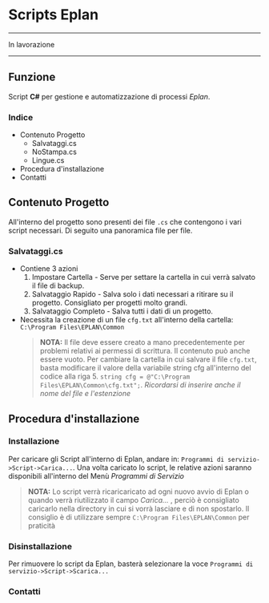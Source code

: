 
# Scripts Eplan

---

In lavorazione

---

## Funzione

Script **C#** per gestione e automatizzazione di processi *Eplan*.

### Indice

- Contenuto Progetto
    - Salvataggi.cs
    - NoStampa.cs
    - Lingue.cs
- Procedura d'installazione
- Contatti

## Contenuto Progetto

All'interno del progetto sono presenti dei file `.cs` che contengono i vari script necessari.
Di seguito una panoramica file per file.

### Salvataggi.cs

- Contiene 3 azioni
  1. Impostare Cartella - Serve per settare la cartella in cui verrà salvato il file di backup.
  2. Salvataggio Rapido - Salva solo i dati necessari a ritirare su il progetto. Consigliato per progetti molto grandi.
  3. Salvataggio Completo - Salva tutti i dati di un progetto.
- Necessita la creazione di un file `cfg.txt` all'interno della cartella: `C:\Program Files\EPLAN\Common`
  > **NOTA:** Il file deve essere creato a mano precedentemente per problemi relativi ai permessi di scrittura. Il contenuto può anche essere vuoto.
  >       Per cambiare la cartella in cui salvare il file `cfg.txt`, basta modificare il valore della variabile string cfg all'interno del codice alla riga 5.
  >       `string cfg = @"C:\Program Files\EPLAN\Common\cfg.txt";`. *Ricordarsi di inserire anche il nome del file e l'estenzione*

### 

## Procedura d'installazione

### Installazione

Per caricare gli Script all'interno di Eplan, andare in: `Programmi di servizio->Script->Carica...`.
Una volta caricato lo script, le relative azioni saranno disponibili all'interno del Menù *Programmi di Servizio*
  > **NOTA:** Lo script verrà ricaricaricato ad ogni nuovo avvio di Eplan o quando verrà riutilizzato il campo *Carica...* , perciò è consigliato caricarlo nella directory in cui si vorrà lasciare e di non spostarlo. Il consiglio è di utilizzare sempre `C:\Program Files\EPLAN\Common` per praticità

### Disinstallazione

Per rimuovere lo script da Eplan, basterà selezionare la voce `Programmi di servizio->Script->Scarica...`

### Contatti
